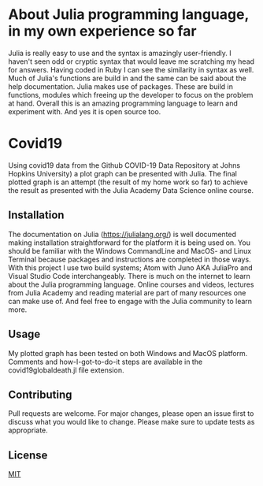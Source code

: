 # About Julia programming language, in my own experience so far

Julia is really easy to use and the syntax is amazingly user-friendly. I haven't seen odd or cryptic syntax that would leave me scratching my head for answers. Having coded in Ruby I can see the similarity in syntax as well. Much of Julia's functions are build in and the same can be said about the help documentation. Julia makes use of packages. These are build in functions, modules which freeing up the developer to focus on the problem at hand. Overall this is an amazing programming language to learn and experiment with. And yes it is open source too.

# Covid19

Using covid19 data from the Github COVID-19 Data Repository at Johns Hopkins University) a plot graph can be presented with Julia. The final plotted graph is an attempt (the result of my home work so far) to achieve the result as presented with the Julia Academy Data Science online course.

## Installation

The documentation on Julia (https://julialang.org/) is well documented making installation straightforward for the platform it is being used on. You should be familiar with the Windows CommandLine and MacOS- and Linux Terminal because packages and instructions are completed in those ways. With this project I use two build systems; Atom with Juno AKA JuliaPro and Visual Studio Code interchangeably. There is much on the internet to learn about the Julia programming language. Online courses and videos, lectures from Julia Academy and reading material are part of many resources one can make use of. And feel free to engage with the Julia community to learn more.

## Usage
My plotted graph has been tested on both Windows and MacOS platform.
Comments and how-I-got-to-do-it steps are available in the covid19globaldeath.jl file extension.

## Contributing
Pull requests are welcome. For major changes, please open an issue first to discuss what you would like to change. Please make sure to update tests as appropriate.

## License
[MIT](https://choosealicense.com/licenses/mit/)
